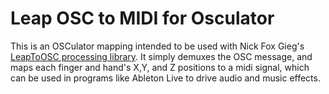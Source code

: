 # Leap OSC to MIDI for Osculator

This is an OSCulator mapping intended to be used with Nick Fox Gieg's [LeapToOSC processing library](https://github.com/N1ckFG/LeapToOsc). It simply demuxes the OSC message, and maps each finger and hand's X,Y, and Z positions to a midi signal, which can be used in programs like Ableton Live to drive audio and music effects.

